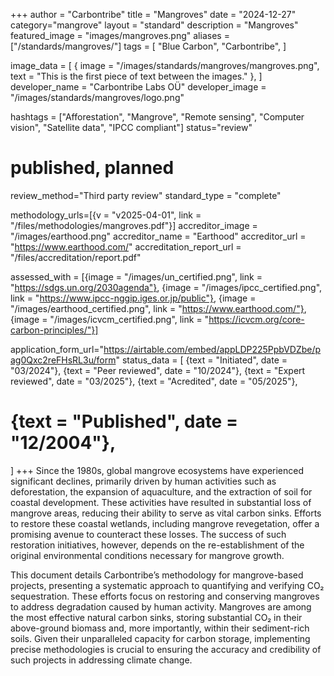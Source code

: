 +++
author = "Carbontribe"
title = "Mangroves"
date = "2024-12-27"
category="mangrove"
layout = "standard"
description = "Mangroves"
featured_image = "images/mangroves.png"
aliases = ["/standards/mangroves/"]
tags = [
    "Blue Carbon",
    "Carbontribe",
]

image_data = [
  { image = "/images/standards/mangroves/mangroves.png", text = "This is the first piece of text between the images." },
]
developer_name = "Carbontribe Labs OÜ"
developer_image = "/images/standards/mangroves/logo.png"

hashtags = ["Afforestation", "Mangrove", "Remote sensing", "Computer vision", "Satellite data", "IPCC compliant"]
status="review"
# published, planned
review_method="Third party review"
standard_type = "complete"

methodology_urls=[{v = "v2025-04-01", link = "/files/methodologies/mangroves.pdf"}]
accreditor_image = "/images/earthood.png"
accreditor_name = "Earthood"
accreditor_url = "https://www.earthood.com/"
accreditation_report_url = "/files/accreditation/report.pdf"

assessed_with = [{image = "/images/un_certified.png", link = "https://sdgs.un.org/2030agenda"}, {image = "/images/ipcc_certified.png", link = "https://www.ipcc-nggip.iges.or.jp/public"}, {image = "/images/earthood_certified.png", link = "https://www.earthood.com/"}, {image = "/images/icvcm_certified.png", link = "https://icvcm.org/core-carbon-principles/"}]

application_form_url="https://airtable.com/embed/appLDP225PpbVDZbe/pag0Qxc2reFHsRL3u/form"
status_data = [
  {text = "Initiated", date = "03/2024"},
  {text = "Peer reviewed", date = "10/2024"},
  {text = "Expert reviewed", date = "03/2025"},
  {text = "Acredited", date = "05/2025"},
  # {text = "Published", date = "12/2004"},
]
+++
Since the 1980s, global mangrove ecosystems have experienced significant declines, primarily driven by human activities such as deforestation, the expansion of aquaculture, and the extraction of soil for coastal development. These activities have resulted in substantial loss of mangrove areas, reducing their ability to serve as vital carbon sinks. Efforts to restore these coastal wetlands, including mangrove revegetation, offer a promising avenue to counteract these losses. The success of such restoration initiatives, however, depends on the re-establishment of the original environmental conditions necessary for mangrove growth.

This document details Carbontribe’s methodology for mangrove-based projects, presenting a systematic approach to quantifying and verifying CO₂ sequestration. These efforts focus on restoring and conserving mangroves to address degradation caused by human activity. Mangroves are among the most effective natural carbon sinks, storing substantial CO₂ in their above-ground biomass and, more importantly, within their sediment-rich soils. Given their unparalleled capacity for carbon storage, implementing precise methodologies is crucial to ensuring the accuracy and credibility of such projects in addressing climate change.
